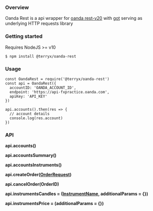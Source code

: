 ### Overview
Oanda Rest is a api wrapper for [oanda rest-v20](http://developer.oanda.com/rest-live-v20/introduction/) with [got](https://github.com/sindresorhus/got) serving as underlying HTTP requests library
### Getting started
Requires NodeJS >= v10

```
$ npm install @terryx/oanda-rest
```

### Usage
```
const OandaRest = require('@terryx/oanda-rest')
const api = OandaRest({
  accountID: 'OANDA_ACCOUNT_ID',
  endpoint: 'https://api-fxpractice.oanda.com',
  apiKey: 'API_KEY'
})

api.accounts().then(res => {
  // account details
  console.log(res.account)
})
```

### API
**api.accounts()**

**api.accountsSummary()**

**api.accountsInstruments()**

**api.createOrder([OrderRequest](http://developer.oanda.com/rest-live-v20/order-df/#OrderRequest))**

**api.cancelOrder(OrderID)**

**api.instrumentsCandles = ([InstrumentName](http://developer.oanda.com/rest-live-v20/primitives-df/#InstrumentName), additionalParams = {})**

**api.instrumentsPrice = (additionalParams = {})**
